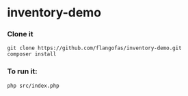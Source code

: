 # inventory-demo

### Clone it 
```
git clone https://github.com/flangofas/inventory-demo.git
composer install
```

### To run it:

```
php src/index.php
```
